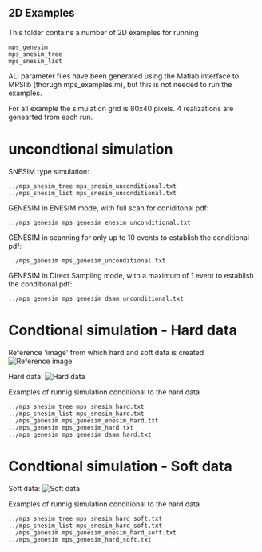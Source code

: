 ## 2D Examples
This folder contains a number of 2D examples for running

	mps_genesim
	mps_snesim_tree
	mps_snesim_list

ALl parameter files have been generated using the Matlab interface to MPSlib 
(thorugh mps_examples.m), but this is not needed to run the examples. 

For all example the simulation grid is 80x40 pixels.
4 realizations are genearted from each run. 


# uncondtional simulation
SNESIM type simulation:

	../mps_snesim_tree mps_snesim_unconditional.txt
	../mps_snesim_list mps_snesim_unconditional.txt

GENESIM in ENESIM mode, with full scan for coniditonal pdf:

	../mps_genesim mps_genesim_enesim_unconditional.txt

GENESIM in scanning for only up to 10 events to establish the conditional pdf:

	../mps_genesim mps_genesim_unconditional.txt

GENESIM in Direct Sampling mode, with a maximum of 1 event to establish the conditional pdf:

	../mps_genesim mps_genesim_dsam_unconditional.txt


# Condtional simulation - Hard data
Reference 'image' from which hard and soft data is created
![Reference image](https://raw.githubusercontent.com/ergosimulation/mpslib/master/examples/mps_examples_reference.png)

Hard data:
![Hard data](https://raw.githubusercontent.com/ergosimulation/mpslib/master/examples/mps_examples_hard_data.png)

Examples of runnig simulation conditional to the hard data

	../mps_snesim_tree mps_snesim_hard.txt
	../mps_snesim_list mps_snesim_hard.txt
	../mps_genesim mps_genesim_enesim_hard.txt
	../mps_genesim mps_genesim_hard.txt
	../mps_genesim mps_genesim_dsam_hard.txt


# Condtional simulation - Soft data
Soft data:
![Soft data](https://raw.githubusercontent.com/ergosimulation/mpslib/master/examples/mps_examples_soft_data.png)

Examples of runnig simulation conditional to the hard data

	../mps_snesim_tree mps_snesim_hard_soft.txt
	../mps_snesim_list mps_snesim_hard_soft.txt
	../mps_genesim mps_genesim_enesim_hard_soft.txt
	../mps_genesim mps_genesim_hard_soft.txt



